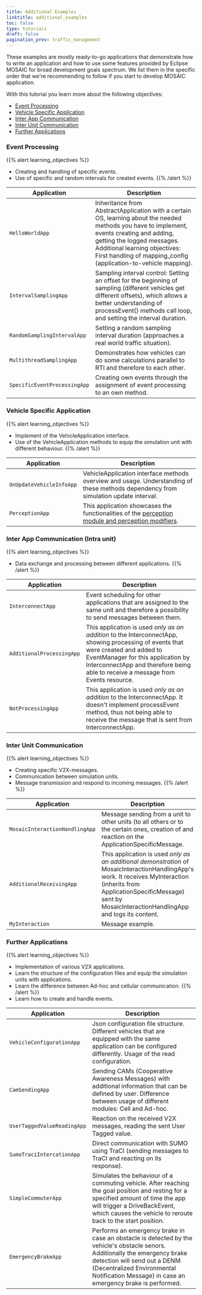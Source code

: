 ```yaml
---
title: Additional Examples
linktitle: additional_examples
toc: false
type: tutorials
draft: false
pagination_prev: traffic_management
---
```


These examples are mostly ready-to-go applications that demonstrate how to write an application and how to use some features provided by Eclipse MOSAIC for broad development goals spectrum.
We list them in the specific order that we're recommending to follow if you start to develop MOSAIC application.

With this tutorial you learn more about the following objectives:
- [Event Processing](#event-processing)
- [Vehicle Specific Application](#vehicle-specific-application)
- [Inter App Communication](#inter-app-communication-intra-unit)
- [Inter Unit Communication](#inter-unit-communication)
- [Further Applications](#further-applications)

### Event Processing

{{% alert learning_objectives %}}
- Creating and handling of specific events.
- Use of specific and random intervals for created events.
{{% /alert %}}

| Application                  | Description |
|------------------------------|-------------|
| `HelloWorldApp`              | Inheritance from AbstractApplication with a certain OS, learning about the needed methods you have to implement, events creating and adding, getting the logged messages. Additional learning objectives: First handling of mapping_config (application-to-vehicle mapping). |
| `IntervalSamplingApp`        | Sampling interval control: Setting an offset for the beginning of sampling (different vehicles get different offsets), which allows a better understanding of processEvent() methods call loop, and setting the interval duration. |
| `RandomSamplingIntervalApp`  | Setting a random sampling interval duration (approaches a real world traffic situation). |
| `MultithreadSamplingApp`     | Demonstrates how vehicles can do some calculations parallel to RTI and therefore to each other. |
| `SpecificEventProcessingApp` | Creating own events through the assignment of event processing to an own method. |

### Vehicle Specific Application

{{% alert learning_objectives %}}
- Implement of the VehicleApplication interface.
- Use of the VehicleApplication methods to equip the simulation unit with different behaviour. 
{{% /alert %}}

| Application              | Description                                                                                                                                |
|--------------------------|--------------------------------------------------------------------------------------------------------------------------------------------|
| `OnUpdateVehicleInfoApp` | VehicleApplication interface methods overview and usage. Understanding of these methods dependency from simulation update interval.        |
| `PerceptionApp`          | This application showcases the functionalities of the [perception module and perception modifiers](/docs/develop_applications/perception). |

### Inter App Communication (Intra unit)

{{% alert learning_objectives %}} 
- Data exchange and processing between different applications.
{{% /alert %}}

| Application               | Description |
|---------------------------|-------------|
| `InterconnectApp`         | Event scheduling for other applications that are assigned to the same unit and therefore a possibility to send messages between them. |
| `AdditionalProcessingApp` | This application is used *only as an addition* to the InterconnectApp, showing processing of events that were created and added to EventManager for this application by InterconnectApp and therefore being able to receive a message from Events resource. |  
| `NotProcessingApp`        | This application is used *only as an addition* to the InterconnectApp. It doesn't implement processEvent method, thus not being able to receive the message that is sent from InterconnectApp. |

### Inter Unit Communication

{{% alert learning_objectives %}}
- Creating specific V2X-messages.
- Communication between simulation units.
- Message transmission and respond to incoming messages.
{{% /alert %}}

| Application                    | Description |
|--------------------------------|-------------|
| `MosaicInteractionHandlingApp` | Message sending from a unit to other units (to all others or to the certain ones, creation of and reaction on the ApplicationSpecificMessage. |
| `AdditionalReceivingApp`       | This application is used *only as an additional demonstration* of MosaicInteractionHandlingApp's work. It receives MyInteraction (inherits from ApplicationSpecificMessage) sent by MosaicInteractionHandlingApp and logs its content. |
| `MyInteraction`                    | Message example. | 

###  Further Applications

{{% alert learning_objectives %}}
- Implementation of various V2X applications.
- Learn the structure of the configuration files and equip the simulation units with applications.
- Learn the difference between Ad-hoc and cellular communication.
{{% /alert %}}
- Learn how to create and handle events.

| Application                 | Description |
|-----------------------------|-------------|
| `VehicleConfigurationApp`   | Json configuration file structure. Different vehicles that are equipped with the same application can be configured differently. Usage of the read configuration. |
| `CamSendingApp`             | Sending CAMs (Cooperative Awareness Messages) with additional information that can be defined by user. Difference between usage of different modules: Cell and Ad-hoc. | 
| `UserTaggedValueReadingApp` | Reaction on the received V2X messages, reading the sent User Tagged value. |
| `SumoTraciIntercationApp`   | Direct communication with SUMO using TraCI (sending messages to TraCI and reacting on its response). | 
| `SimpleCommuterApp` | Simulates the behaviour of a commuting vehicle. After reaching the goal position and resting for a specified amount of time the app will trigger a DriveBackEvent, which causes the vehicle to reroute back to the start position. |
| `EmergencyBrakeApp` | Performs an emergency brake in case an obstacle is detected by the vehicle's obstacle senors. Additionally the emergency brake detection will send out a DENM (Decentralized Environmental Notification Message) in case an emergency brake is performed. |
